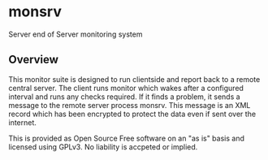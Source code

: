 monsrv
======

Server end of Server monitoring system

Overview
--------

This monitor suite is designed to run clientside and report back to a remote central
server. The client runs monitor which wakes after a configured interval and runs
any checks required. If it finds a problem, it sends a message to the remote server
process monsrv. This message is an XML record which has been encrypted to protect
the data even if sent over the internet.

This is provided as Open Source Free software on an "as is" basis and licensed using
GPLv3. No liability is accpeted or implied.
